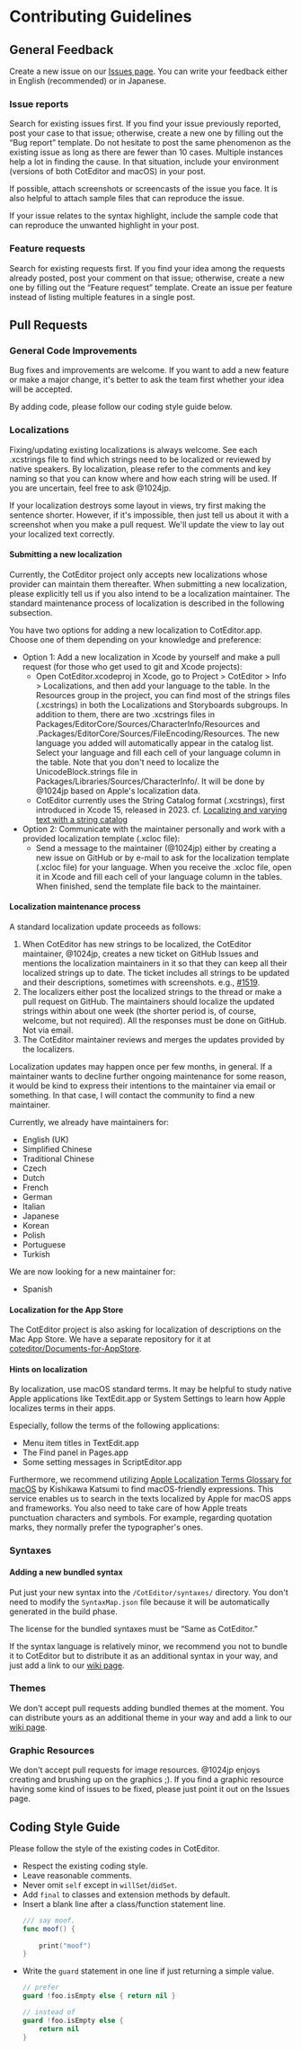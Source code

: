 # Contributing Guidelines

## General Feedback

Create a new issue on our [Issues page](https://github.com/coteditor/CotEditor/issues). You can write your feedback either in English (recommended) or in Japanese.


### Issue reports

Search for existing issues first. If you find your issue previously reported, post your case to that issue; otherwise, create a new one by filling out the “Bug report” template. Do not hesitate to post the same phenomenon as the existing issue as long as there are fewer than 10 cases. Multiple instances help a lot in finding the cause. In that situation, include your environment (versions of both CotEditor and macOS) in your post.

If possible, attach screenshots or screencasts of the issue you face. It is also helpful to attach sample files that can reproduce the issue.

If your issue relates to the syntax highlight, include the sample code that can reproduce the unwanted highlight in your post.


### Feature requests

Search for existing requests first. If you find your idea among the requests already posted, post your comment on that issue; otherwise, create a new one by filling out the “Feature request” template.
Create an issue per feature instead of listing multiple features in a single post.



## Pull Requests

### General Code Improvements

Bug fixes and improvements are welcome. If you want to add a new feature or make a major change, it's better to ask the team first whether your idea will be accepted.

By adding code, please follow our coding style guide below.


### Localizations

Fixing/updating existing localizations is always welcome. See each .xcstrings file to find which strings need to be localized or reviewed by native speakers. By localization, please refer to the comments and key naming so that you can know where and how each string will be used. If you are uncertain, feel free to ask @1024jp.

If your localization destroys some layout in views, try first making the sentence shorter. However, if it's impossible, then just tell us about it with a screenshot when you make a pull request. We'll update the view to lay out your localized text correctly.

#### Submitting a new localization

Currently, the CotEditor project only accepts new localizations whose provider can maintain them thereafter. When submitting a new localization, please explicitly tell us if you also intend to be a localization maintainer. The standard maintenance process of localization is described in the following subsection.

You have two options for adding a new localization to CotEditor.app. Choose one of them depending on your knowledge and preference:

- Option 1: Add a new localization in Xcode by yourself and make a pull request (for those who get used to git and Xcode projects):
    - Open CotEditor.xcodeproj in Xcode, go to Project > CotEditor > Info > Localizations, and then add your language to the table. In the Resources group in the project, you can find most of the strings files (.xcstrings) in both the Localizations and Storyboards subgroups. In addition to them, there are two .xcstrings files in Packages/EditorCore/Sources/CharacterInfo/Resources and .Packages/EditorCore/Sources/FileEncoding/Resources. The new language you added will automatically appear in the catalog list. Select your language and fill each cell of your language column in the table. Note that you don't need to localize the UnicodeBlock.strings file in Packages/Libraries/Sources/CharacterInfo/. It will be done by @1024jp based on Apple's localization data.
    - CotEditor currently uses the String Catalog format (.xcstrings), first introduced in Xcode 15, released in 2023. cf. [Localizing and varying text with a string catalog](https://developer.apple.com/documentation/xcode/localizing-and-varying-text-with-a-string-catalog)
- Option 2: Communicate with the maintainer personally and work with a provided localization template (.xcloc file):
    - Send a message to the maintainer (@1024jp) either by creating a new issue on GitHub or by e-mail to ask for the localization template (.xcloc file) for your language. When you receive the .xcloc file, open it in Xcode and fill each cell of your language column in the tables. When finished, send the template file back to the maintainer.

#### Localization maintenance process

A standard localization update proceeds as follows:

1. When CotEditor has new strings to be localized, the CotEditor maintainer, @1024jp, creates a new ticket on GitHub Issues and mentions the localization maintainers in it so that they can keep all their localized strings up to date. The ticket includes all strings to be updated and their descriptions, sometimes with screenshots. e.g., [#1519](https://github.com/coteditor/CotEditor/issues/1519).
2. The localizers either post the localized strings to the thread or make a pull request on GitHub. The maintainers should localize the updated strings within about one week (the shorter period is, of course, welcome, but not required). All the responses must be done on GitHub. Not via email.
3. The CotEditor maintainer reviews and merges the updates provided by the localizers.

Localization updates may happen once per few months, in general. If a maintainer wants to decline further ongoing maintenance for some reason, it would be kind to express their intentions to the maintainer via email or something. In that case, I will contact the community to find a new maintainer.

Currently, we already have maintainers for:

- English (UK)
- Simplified Chinese
- Traditional Chinese
- Czech
- Dutch
- French
- German
- Italian
- Japanese
- Korean
- Polish
- Portuguese
- Turkish

We are now looking for a new maintainer for:

- Spanish


#### Localization for the App Store

The CotEditor project is also asking for localization of descriptions on the Mac App Store. We have a separate repository for it at [coteditor/Documents-for-AppStore](https://github.com/coteditor/Documents-for-AppStore).

#### Hints on localization

By localization, use macOS standard terms. It may be helpful to study native Apple applications like TextEdit.app or System Settings to learn how Apple localizes terms in their apps.

Especially, follow the terms of the following applications:

- Menu item titles in TextEdit.app
- The Find panel in Pages.app
- Some setting messages in ScriptEditor.app

Furthermore, we recommend utilizing [Apple Localization Terms Glossary for macOS](https://applelocalization.com/macos) by Kishikawa Katsumi to find macOS-friendly expressions. This service enables us to search in the texts localized by Apple for macOS apps and frameworks.
You also need to take care of how Apple treats punctuation characters and symbols. For example, regarding quotation marks, they normally prefer the typographer's ones.


### Syntaxes

#### Adding a new bundled syntax

Put just your new syntax into the `/CotEditor/syntaxes/` directory. You don't need to modify the `SyntaxMap.json` file because it will be automatically generated in the build phase.

The license for the bundled syntaxes must be “Same as CotEditor.”

If the syntax language is relatively minor, we recommend you not to bundle it to CotEditor but to distribute it as an additional syntax in your way, and just add a link to our [wiki page](https://github.com/coteditor/CotEditor/wiki/Additional-Syntax-Styles).


### Themes

We don't accept pull requests adding bundled themes at the moment. You can distribute yours as an additional theme in your way and add a link to our [wiki page](https://github.com/coteditor/CotEditor/wiki/Additional-Themes).


### Graphic Resources

We don't accept pull requests for image resources. @1024jp enjoys creating and brushing up on the graphics ;). If you find a graphic resource having some kind of issues to be fixed, please just point it out on the Issues page.



## Coding Style Guide

Please follow the style of the existing codes in CotEditor.

- Respect the existing coding style.
- Leave reasonable comments.
- Never omit `self` except in `willSet`/`didSet`.
- Add `final` to classes and extension methods by default.
- Insert a blank line after a class/function statement line.
    ```Swift
    /// say moof.
    func moof() {
        
        print("moof")
    }
    ```
- Write the `guard` statement in one line if just returning a simple value.
    ```Swift
    // prefer
    guard !foo.isEmpty else { return nil }
    
    // instead of
    guard !foo.isEmpty else {
        return nil
    }
    ```
